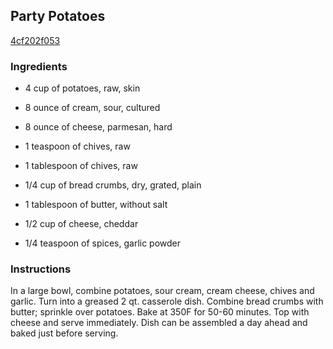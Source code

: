 ## Party Potatoes

[4cf202f053](http://www.foodgeeks.com/recipes/3302)

### Ingredients

 - 4 cup of potatoes, raw, skin

 - 8 ounce of cream, sour, cultured

 - 8 ounce of cheese, parmesan, hard

 - 1 teaspoon of chives, raw

 - 1 tablespoon of chives, raw

 - 1/4 cup of bread crumbs, dry, grated, plain

 - 1 tablespoon of butter, without salt

 - 1/2 cup of cheese, cheddar

 - 1/4 teaspoon of spices, garlic powder

### Instructions

In a large bowl, combine potatoes, sour cream, cream cheese, chives and garlic. Turn into a greased 2 qt. casserole dish. Combine bread crumbs with butter; sprinkle over potatoes. Bake at 350F for 50-60 minutes. Top with cheese and serve immediately. Dish can be assembled a day ahead and baked just before serving.